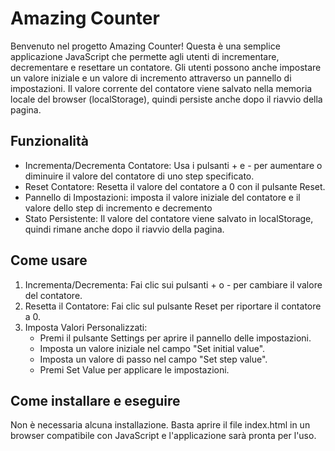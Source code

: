 # Amazing Counter

Benvenuto nel progetto Amazing Counter! Questa è una semplice applicazione JavaScript che permette agli utenti di incrementare, decrementare e resettare un contatore. Gli utenti possono anche impostare un valore iniziale e un valore di incremento attraverso un pannello di
impostazioni. Il valore corrente del contatore viene salvato nella memoria locale del browser (localStorage), quindi persiste anche dopo il riavvio della pagina.

## Funzionalità

- Incrementa/Decrementa Contatore: Usa i pulsanti + e - per aumentare o diminuire il valore del contatore di uno step specificato.
- Reset Contatore: Resetta il valore del contatore a 0 con il pulsante Reset.
- Pannello di Impostazioni: imposta il valore iniziale del contatore e il valore dello step di incremento e decremento
- Stato Persistente: Il valore del contatore viene salvato in localStorage, quindi rimane anche dopo il riavvio della pagina.

## Come usare

1. Incrementa/Decrementa: Fai clic sui pulsanti + o - per cambiare il valore del contatore.
2. Resetta il Contatore: Fai clic sul pulsante Reset per riportare il contatore a 0.
3. Imposta Valori Personalizzati:
   - Premi il pulsante Settings per aprire il pannello delle impostazioni.
   - Imposta un valore iniziale nel campo "Set initial value".
   - Imposta un valore di passo nel campo "Set step value".
   - Premi Set Value per applicare le impostazioni.

## Come installare e eseguire

Non è necessaria alcuna installazione. Basta aprire il file index.html in un browser compatibile con JavaScript e l'applicazione sarà pronta per l'uso.
